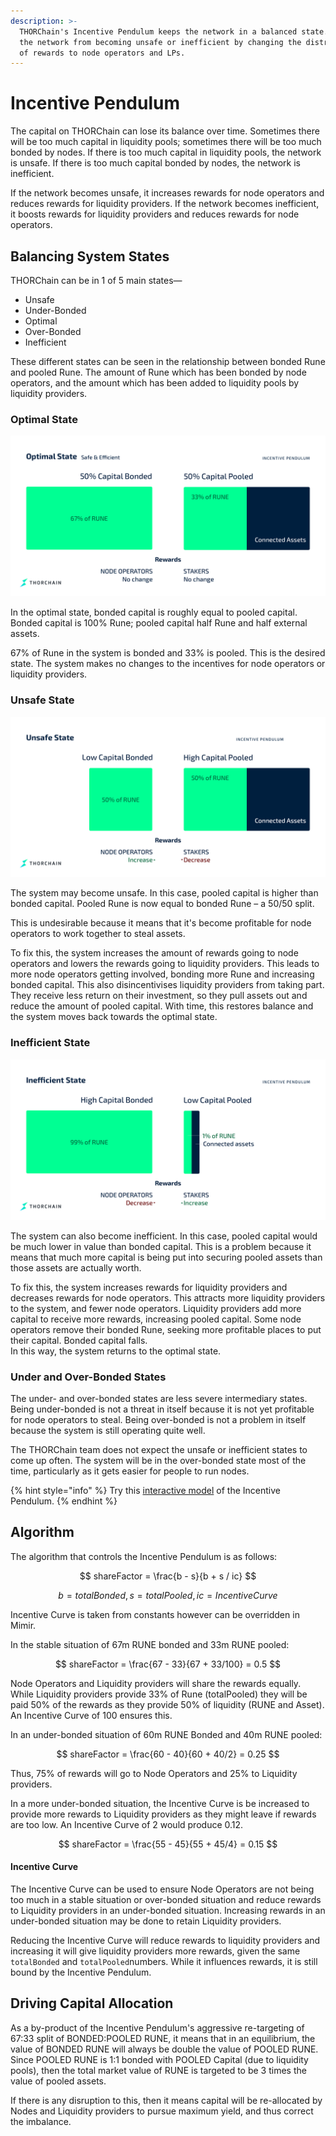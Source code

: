 ```yaml
---
description: >-
  THORChain's Incentive Pendulum keeps the network in a balanced state. It stops
  the network from becoming unsafe or inefficient by changing the distribution
  of rewards to node operators and LPs.
---
```


# Incentive Pendulum

The capital on THORChain can lose its balance over time. Sometimes there will be too much capital in liquidity pools; sometimes there will be too much bonded by nodes. If there is too much capital in liquidity pools, the network is unsafe. If there is too much capital bonded by nodes, the network is inefficient.

If the network becomes unsafe, it increases rewards for node operators and reduces rewards for liquidity providers. If the network becomes inefficient, it boosts rewards for liquidity providers and reduces rewards for node operators.

## Balancing System States

THORChain can be in 1 of 5 main states—

* Unsafe
* Under-Bonded
* Optimal
* Over-Bonded
* Inefficient

These different states can be seen in the relationship between bonded Rune and pooled Rune. The amount of Rune which has been bonded by node operators, and the amount which has been added to liquidity pools by liquidity providers.

### Optimal State

![](../.gitbook/assets/optimal.jpg)

In the optimal state, bonded capital is roughly equal to pooled capital. Bonded capital is 100% Rune; pooled capital half Rune and half external assets.

67% of Rune in the system is bonded and 33% is pooled. This is the desired state. The system makes no changes to the incentives for node operators or liquidity providers.

### Unsafe State

![](../.gitbook/assets/unsafe.jpg)

The system may become unsafe. In this case, pooled capital is higher than bonded capital. Pooled Rune is now equal to bonded Rune – a 50/50 split.

This is undesirable because it means that it's become profitable for node operators to work together to steal assets.

To fix this, the system increases the amount of rewards going to node operators and lowers the rewards going to liquidity providers. This leads to more node operators getting involved, bonding more Rune and increasing bonded capital. This also disincentivises liquidity providers from taking part. They receive less return on their investment, so they pull assets out and reduce the amount of pooled capital. With time, this restores balance and the system moves back towards the optimal state.

### Inefficient State

![](../.gitbook/assets/inefficient.jpg)

The system can also become inefficient. In this case, pooled capital would be much lower in value than bonded capital. This is a problem because it means that much more capital is being put into securing pooled assets than those assets are actually worth.

To fix this, the system increases rewards for liquidity providers and decreases rewards for node operators. This attracts more liquidity providers to the system, and fewer node operators. Liquidity providers add more capital to receive more rewards, increasing pooled capital. Some node operators remove their bonded Rune, seeking more profitable places to put their capital. Bonded capital falls.\
In this way, the system returns to the optimal state.

### Under and Over-Bonded States

The under- and over-bonded states are less severe intermediary states. Being under-bonded is not a threat in itself because it is not yet profitable for node operators to steal. Being over-bonded is not a problem in itself because the system is still operating quite well.

The THORChain team does not expect the unsafe or inefficient states to come up often. The system will be in the over-bonded state most of the time, particularly as it gets easier for people to run nodes.

{% hint style="info" %}
Try this [interactive model](https://rebase.foundation/network/thorchain/system-component/balancer) of the Incentive Pendulum.
{% endhint %}

## Algorithm

The algorithm that controls the Incentive Pendulum is as follows:

$$
shareFactor = \frac{b - s}{b + s / ic}
$$

$$
b = totalBonded, s = totalPooled, ic = Incentive Curve
$$

Incentive Curve is taken from constants however can be overridden in Mimir.

In the stable situation of 67m RUNE bonded and 33m RUNE pooled:

$$
shareFactor = \frac{67 -  33}{67 + 33/100} = 0.5
$$

Node Operators and Liquidity providers will share the rewards equally. While Liquidity providers provide 33% of Rune (totalPooled) they will be paid 50% of the rewards as they provide 50% of liquidity (RUNE and Asset). An Incentive Curve of 100 ensures this.&#x20;

In an under-bonded situation of 60m RUNE Bonded and 40m RUNE pooled:&#x20;

$$
shareFactor = \frac{60 -  40}{60  + 40/2} = 0.25
$$

Thus, 75% of rewards will go to Node Operators and 25% to Liquidity providers.&#x20;

In a more under-bonded situation, the Incentive Curve is be increased to provide more rewards to Liquidity providers as they might leave if rewards are too low. An Incentive Curve of 2 would produce 0.12.

$$
shareFactor = \frac{55 -  45}{55  + 45/4} = 0.15
$$

#### Incentive Curve

The Incentive Curve can be used to ensure Node Operators are not being too much in a stable situation or over-bonded situation and reduce rewards to Liquidity providers in an under-bonded situation. Increasing rewards in an under-bonded situation may be done to retain Liquidity providers.&#x20;

Reducing the Incentive Curve will reduce rewards to liquidity providers and increasing it will give liquidity providers more rewards, given the same `totalBonded` and `totalPooled`numbers. While it influences rewards, it is still bound by the Incentive Pendulum.

## Driving Capital Allocation

As a by-product of the Incentive Pendulum's aggressive re-targeting of 67:33 split of BONDED:POOLED RUNE, it means that in an equilibrium, the value of BONDED RUNE will always be double the value of POOLED RUNE. Since POOLED RUNE is 1:1 bonded with POOLED Capital (due to liquidity pools), then the total market value of RUNE is targeted to be 3 times the value of pooled assets.

If there is any disruption to this, then it means capital will be re-allocated by Nodes and Liquidity providers to pursue maximum yield, and thus correct the imbalance.
